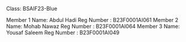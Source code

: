 Class: BSAIF23-Blue


Member 1 Name: Abdul Hadi
Reg Number : B23F0001AI061
Member 2 Name: Mohab Nawaz
Reg Number : B23F0001AI064
Member 3 Name: Yousaf Saleem
Reg Number : B23F0001AI049
